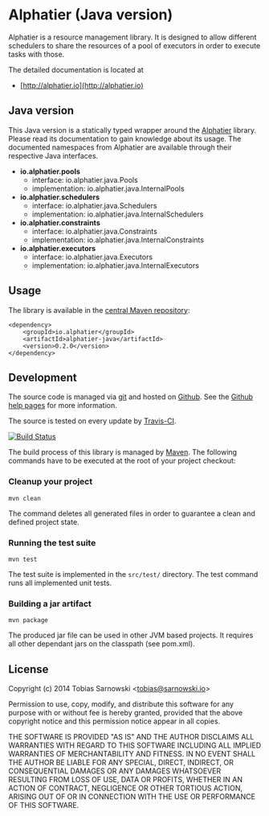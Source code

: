 # Alphatier (Java version)

Alphatier is a resource management library. It is designed to allow different schedulers to
share the resources of a pool of executors in order to execute tasks with those.

The detailed documentation is located at

* [http://alphatier.io](http://alphatier.io)

## Java version

This Java version is a statically typed wrapper around the [Alphatier](http://alphatier.io)
library. Please read its documentation to gain knowledge about its usage. The documented
namespaces from Alphatier are available through their respective Java interfaces.

* **io.alphatier.pools**
    * interface: io.alphatier.java.Pools
    * implementation: io.alphatier.java.InternalPools
* **io.alphatier.schedulers**
    * interface: io.alphatier.java.Schedulers
    * implementation: io.alphatier.java.InternalSchedulers
* **io.alphatier.constraints**
    * interface: io.alphatier.java.Constraints
    * implementation: io.alphatier.java.InternalConstraints
* **io.alphatier.executors**
    * interface: io.alphatier.java.Executors
    * implementation: io.alphatier.java.InternalExecutors

## Usage

The library is available in the
[central Maven repository](https://repo1.maven.org/maven2/io/alphatier/alphatier-java/0.1.0/):

    <dependency>
        <groupId>io.alphatier</groupId>
        <artifactId>alphatier-java</artifactId>
        <version>0.2.0</version>
    </dependency>

## Development

The source code is managed via [git](http://www.git-scm.com/) and hosted on
[Github](https://github.com/sarnowski/alphatier-java). See the
[Github help pages](https://help.github.com/articles/working-with-repositories) for more
information.

The source is tested on every update by [Travis-CI](https://travis-ci.org/sarnowski/alphatier-java).

[![Build Status](https://travis-ci.org/sarnowski/alphatier-java.svg?branch=master)](https://travis-ci.org/sarnowski/alphatier-java)

The build process of this library is managed by [Maven](http://maven.apache.org/). The
following commands have to be executed at the root of your project checkout:

### Cleanup your project

    mvn clean

The command deletes all generated files in order to guarantee a clean and defined project
state.

### Running the test suite

    mvn test

The test suite is implemented in the `src/test/` directory. The test command runs all implemented
unit tests.


### Building a jar artifact

    mvn package

The produced jar file can be used in other JVM based projects. It requires all other dependant
jars on the classpath (see pom.xml).

## License

Copyright (c) 2014 Tobias Sarnowski &lt;tobias@sarnowski.io&gt;

Permission to use, copy, modify, and distribute this software for any
purpose with or without fee is hereby granted, provided that the above
copyright notice and this permission notice appear in all copies.

THE SOFTWARE IS PROVIDED "AS IS" AND THE AUTHOR DISCLAIMS ALL WARRANTIES
WITH REGARD TO THIS SOFTWARE INCLUDING ALL IMPLIED WARRANTIES OF
MERCHANTABILITY AND FITNESS. IN NO EVENT SHALL THE AUTHOR BE LIABLE FOR
ANY SPECIAL, DIRECT, INDIRECT, OR CONSEQUENTIAL DAMAGES OR ANY DAMAGES
WHATSOEVER RESULTING FROM LOSS OF USE, DATA OR PROFITS, WHETHER IN AN
ACTION OF CONTRACT, NEGLIGENCE OR OTHER TORTIOUS ACTION, ARISING OUT OF
OR IN CONNECTION WITH THE USE OR PERFORMANCE OF THIS SOFTWARE.
